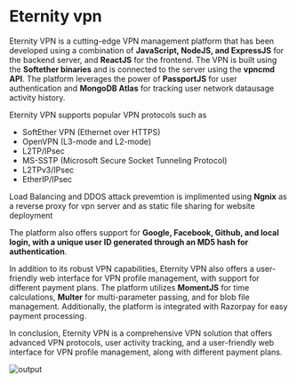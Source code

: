 <h1>Eternity vpn</h1>

<p>Eternity VPN is a cutting-edge VPN management platform that has been developed using a combination of <strong>JavaScript, NodeJS, and ExpressJS</strong> for the backend server, and <strong>ReactJS</strong> for the frontend. The VPN is built using the <strong>Softether binaries</strong> and is connected to the server using the <strong>vpncmd API</strong>. The platform leverages the power of <strong>PassportJS</strong> for user authentication and <strong>MongoDB Atlas</strong> for tracking user network datausage activity history.</p>

<p>Eternity VPN supports popular VPN protocols such as</p> 
<ul>
<li>SoftEther VPN (Ethernet over HTTPS)</li>
<li>OpenVPN (L3-mode and L2-mode)</li>
<li>L2TP/IPsec</li>
<li>MS-SSTP (Microsoft Secure Socket Tunneling Protocol)</li>
<li>L2TPv3/IPsec</li>
<li>EtherIP/IPsec</li>
</ul>
Load Balancing and DDOS attack prevemtion is implimented using <strong>Ngnix</strong> as a reverse proxy for vpn server and as static file sharing for website deployment

The platform also offers support for <strong>Google, Facebook, Github, and local login, with a unique user ID generated through an MD5 hash for authentication</strong>.

In addition to its robust VPN capabilities, Eternity VPN also offers a user-friendly web interface for VPN profile management, with support for different payment plans. The platform utilizes <strong>MomentJS</strong> for time calculations, <strong>Multer</strong> for multi-parameter passing, and for blob file management. Additionally, the platform is integrated with Razorpay for easy payment processing.

In conclusion, Eternity VPN is a comprehensive VPN solution that offers advanced VPN protocols, user activity tracking, and a user-friendly web interface for VPN profile management, along with different payment plans.

![output](https://github.com/anandanmb01/anandanmb01/eternity_vpn/blob/master/client/public/images/output.png)
